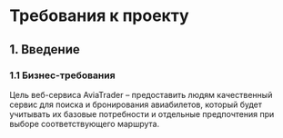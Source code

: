 # Требования к проекту
## 1. Введение
### 1.1 Бизнес-требования
Цель веб-сервиса AviaTrader  – предоставить людям качественный сервис для поиска и бронирования авиабилетов, который будет учитывать их базовые потребности и отдельные предпочтения при выборе соответствующего маршрута.
